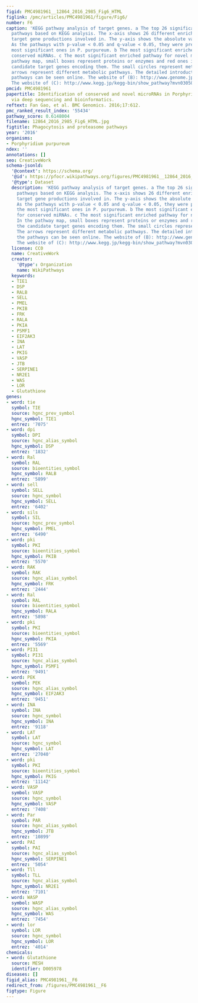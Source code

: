 ```yaml
---
figid: PMC4981961__12864_2016_2985_Fig6_HTML
figlink: /pmc/articles/PMC4981961/figure/Fig6/
number: F6
caption: 'KEGG pathway analysis of target genes. a The top 26 significant enriched
  pathways based on KEGG analysis. The x-axis shows 26 different enriched pathways
  target gene productions involved in. The y-axis shows the absolute value of lgq.
  As the pathways with p-value < 0.05 and q-value < 0.05, they were predicted as the
  most significant ones in P. purpureum. b The most significant enriched pathway for
  conserved miRNAs. c The most significant enriched pathway for novel miRNAs. In the
  pathway map, small boxes represent proteins or enzymes and red ones indicate the
  candidate target genes encoding them. The small circles represent metabolites. The
  arrows represent different metabolic pathways. The detailed introduction about the
  pathways can be seen online. The website of (B): http://www.genome.jp/kegg-bin/show_pathway?ko04666.
  The website of (C): http://www.kegg.jp/kegg-bin/show_pathway?mvn03050'
pmcid: PMC4981961
papertitle: Identification of conserved and novel microRNAs in Porphyridium purpureum
  via deep sequencing and bioinformatics.
reftext: Fan Gao, et al. BMC Genomics. 2016;17:612.
pmc_ranked_result_index: '55434'
pathway_score: 0.6148004
filename: 12864_2016_2985_Fig6_HTML.jpg
figtitle: Phagocytosis and proteasome pathways
year: '2016'
organisms:
- Porphyridium purpureum
ndex: ''
annotations: []
seo: CreativeWork
schema-jsonld:
  '@context': https://schema.org/
  '@id': https://pfocr.wikipathways.org/figures/PMC4981961__12864_2016_2985_Fig6_HTML.html
  '@type': Dataset
  description: 'KEGG pathway analysis of target genes. a The top 26 significant enriched
    pathways based on KEGG analysis. The x-axis shows 26 different enriched pathways
    target gene productions involved in. The y-axis shows the absolute value of lgq.
    As the pathways with p-value < 0.05 and q-value < 0.05, they were predicted as
    the most significant ones in P. purpureum. b The most significant enriched pathway
    for conserved miRNAs. c The most significant enriched pathway for novel miRNAs.
    In the pathway map, small boxes represent proteins or enzymes and red ones indicate
    the candidate target genes encoding them. The small circles represent metabolites.
    The arrows represent different metabolic pathways. The detailed introduction about
    the pathways can be seen online. The website of (B): http://www.genome.jp/kegg-bin/show_pathway?ko04666.
    The website of (C): http://www.kegg.jp/kegg-bin/show_pathway?mvn03050'
  license: CC0
  name: CreativeWork
  creator:
    '@type': Organization
    name: WikiPathways
  keywords:
  - TIE1
  - DSP
  - RALB
  - SELL
  - PMEL
  - PKIB
  - FRK
  - RALA
  - PKIA
  - PSMF1
  - EIF2AK3
  - INA
  - LAT
  - PKIG
  - VASP
  - JTB
  - SERPINE1
  - NR2E1
  - WAS
  - LOR
  - Glutathione
genes:
- word: tie
  symbol: TIE
  source: hgnc_prev_symbol
  hgnc_symbol: TIE1
  entrez: '7075'
- word: dpi
  symbol: DPI
  source: hgnc_alias_symbol
  hgnc_symbol: DSP
  entrez: '1832'
- word: Ral
  symbol: RAL
  source: bioentities_symbol
  hgnc_symbol: RALB
  entrez: '5899'
- word: sell
  symbol: SELL
  source: hgnc_symbol
  hgnc_symbol: SELL
  entrez: '6402'
- word: sils
  symbol: SIL
  source: hgnc_prev_symbol
  hgnc_symbol: PMEL
  entrez: '6490'
- word: pki
  symbol: PKI
  source: bioentities_symbol
  hgnc_symbol: PKIB
  entrez: '5570'
- word: RAK
  symbol: RAK
  source: hgnc_alias_symbol
  hgnc_symbol: FRK
  entrez: '2444'
- word: Ral
  symbol: RAL
  source: bioentities_symbol
  hgnc_symbol: RALA
  entrez: '5898'
- word: pki
  symbol: PKI
  source: bioentities_symbol
  hgnc_symbol: PKIA
  entrez: '5569'
- word: PI31
  symbol: PI31
  source: hgnc_alias_symbol
  hgnc_symbol: PSMF1
  entrez: '9491'
- word: PEK
  symbol: PEK
  source: hgnc_alias_symbol
  hgnc_symbol: EIF2AK3
  entrez: '9451'
- word: INA
  symbol: INA
  source: hgnc_symbol
  hgnc_symbol: INA
  entrez: '9118'
- word: LAT
  symbol: LAT
  source: hgnc_symbol
  hgnc_symbol: LAT
  entrez: '27040'
- word: pki
  symbol: PKI
  source: bioentities_symbol
  hgnc_symbol: PKIG
  entrez: '11142'
- word: VASP
  symbol: VASP
  source: hgnc_symbol
  hgnc_symbol: VASP
  entrez: '7408'
- word: Par
  symbol: PAR
  source: hgnc_alias_symbol
  hgnc_symbol: JTB
  entrez: '10899'
- word: PAI
  symbol: PAI
  source: hgnc_alias_symbol
  hgnc_symbol: SERPINE1
  entrez: '5054'
- word: Tll
  symbol: TLL
  source: hgnc_alias_symbol
  hgnc_symbol: NR2E1
  entrez: '7101'
- word: WASP
  symbol: WASP
  source: hgnc_alias_symbol
  hgnc_symbol: WAS
  entrez: '7454'
- word: lor
  symbol: LOR
  source: hgnc_symbol
  hgnc_symbol: LOR
  entrez: '4014'
chemicals:
- word: Glutathione
  source: MESH
  identifier: D005978
diseases: []
figid_alias: PMC4981961__F6
redirect_from: /figures/PMC4981961__F6
figtype: Figure
---
```

